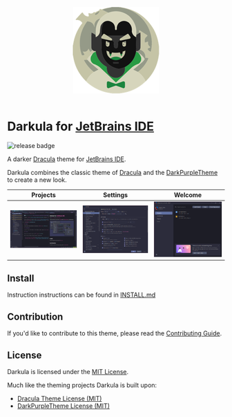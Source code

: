 <div align="center">
    <img src="./docs/darkula-logo.png" alt="Darkula logo" width="200" height="200"/>
</div><br/>

# Darkula for [JetBrains IDE](https://www.jetbrains.com/)
<img src="https://img.shields.io/github/v/release/ZimCodes/darkula" alt="release badge" />

A darker [Dracula](https://github.com/dracula/jetbrains) theme for [JetBrains IDE](https://www.jetbrains.com/).

Darkula combines the classic theme of [Dracula](https://github.com/dracula/jetbrains) and
the [DarkPurpleTheme](https://github.com/OlyaB/DarkPurpleTheme) to create a new look.

|                       Projects                       |               Settings                |               Welcome               |
|:----------------------------------------------------:|:-------------------------------------:|:-----------------------------------:|
| ![Project page of Jetbrains IDE](./docs/project.png) | ![Settings page](./docs/settings.png) | ![Welcome page](./docs/welcome.png) |
## Install

Instruction instructions can be found in [INSTALL.md](./INSTALL.md)

## Contribution

If you'd like to contribute to this theme, please read the [Contributing Guide](./CONTRIBUTING.md).

## License

Darkula is licensed under the [MIT License](./LICENSE).

Much like the theming projects Darkula is built upon:

- [Dracula Theme License (MIT)](https://github.com/dracula/jetbrains/blob/master/LICENSE)
- [DarkPurpleTheme License (MIT)](https://github.com/OlyaB/DarkPurpleTheme/blob/master/LICENSE)
